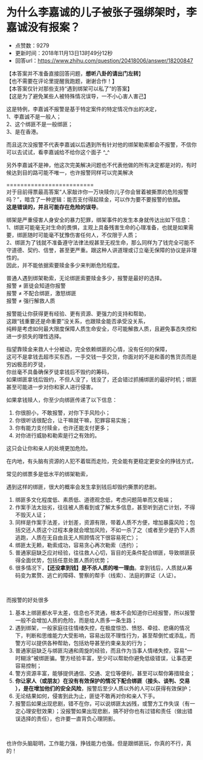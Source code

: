 # 为什么李嘉诚的儿子被张子强绑架时，李嘉诚没有报案？
- 点赞数：9279
- 更新时间：2018年11月13日13时49分12秒
- 回答url：https://www.zhihu.com/question/20418006/answer/18200847
<body>
 <p data-pid="P34Jk0kF">【本答案并不准备直接回答问题，<b>想听八卦的请出门左转</b>】<br>
  【也不需要在评论里提醒我跑题，谢谢合作！】<br>
  【本答案仅针对那些支持“遇到绑架可以私了”的答案】<br>
  【这是为了避免某些人被特殊情况误导，一不小心害人害己】</p>
 <p data-pid="MlLwHWpg">这是特例，李嘉诚不报警是基于特定案件的特定情况作出的决定，<br>
  1、李嘉诚不是一般人；<br>
  2、这个绑匪不是一般绑匪；<br>
  3、是在香港。</p>
 <p data-pid="B0wyIAuK">而且这次没报警不代表李嘉诚以后遇到所有针对他的绑架勒索都会不报警，不信你可以去试试，看李嘉诚给不给你这个面子 ^_^</p>
 <p data-pid="h1IF9_CK">另外李嘉诚不是神，他这次完美解决问题也不代表他做的所有决定都是对的，有时候达到目的路可能不唯一，也许报警同样可以完美解决</p>
 <p data-pid="OyBcqkJm">=========================<br>
  对于目前得票最高答案“人家敲诈你一万块赎你儿子你会冒着被撕票的危险报警吗？”，暗含了一种逻辑：能否支付得起赎金，可以作为要不要报警的依据<b>。</b><br><b>这是错误的，并且可能存在危险的误导</b>。</p>
 <p data-pid="hoxEThjk">绑架是严重侵害人身安全的暴力犯罪，绑架事件的发生本身就传达出如下信息：<br>
  1、绑匪可能毫无对生命的畏惧，主观上具备残害生命的心理准备，也就是如果需要，绑匪随时可能毫不犹豫伤害任何人，不仅限于人质；<br>
  2、绑匪为了钱就不准备遵守法律法规甚至无视生命，那么同样为了钱完全可能不守道德、契约、信誉，甚至更严重。跟这种人讲道理或订立毫无保障的协议是非理性的。<br>
  因此，并不能依据索要赎金多少来判断危险程度。</p>
 <p data-pid="qrjlE2-N">普通人遇到绑架勒索，无论绑匪索要赎金多少，报警是最好的选择。<br>
  报警 ≠ 匪徒会知道你报警<br>
  报警 ≠ 不配合绑匪，激怒绑匪<br>
  报警 ≠ 强行解救人质</p>
 <p data-pid="9ghm2-5u">报警能让你获得更有经验、更有资源、更强力的支持和帮助，<br>
  这跟“钱重要还是命重要”没关系，也跟赎金能否承受没关系，<br>
  纯粹是考虑如何最大限度保障人质生命安全，尽可能解救人质，且避免事态失控和进一步损失的理性选择。</p>
 <p data-pid="_vhvVYK6">指望靠赎金来救人十分被动，完全依赖绑匪的心情，没有任何的保障，<br>
  这可不是拿钱去超市买东西，一手交钱一手交货，你面对的不是和善的售货员而是穷凶极恶的歹徒，<br>
  你丝毫不具备确保歹徒拿钱后不毁约的筹码，<br>
  如果绑匪拿钱后毁约，不但人没了，钱没了，还会错过抓捕绑匪的最好时机；绑匪甚至可能进一步对你和家人进行侵害。</p>
 <p data-pid="LkWDTOck">如果拿钱赎人，你至少向绑匪传递了以下信息：</p>
 <ol>
  <li data-pid="8xjVa9Ek">你很胆小，不敢报警，对你下手风险小；<br></li>
  <li data-pid="X0izSwbm">你很听话很配合，让干嘛就干嘛，犯罪容易实施；<br></li>
  <li data-pid="FI7j4Vpy">你有能力支付赎金，也许还能支付更多；<br></li>
  <li data-pid="LYBoCyTY">对你进行威胁和勒索是行之有效的。<br></li>
 </ol>
 <p data-pid="B-gasYh_">这只会让你和亲人的处境更加危险。</p>
 <p data-pid="mbmnn2bQ">在内地，有头脑有资源的人犯不着铤而走险，完全能有更稳定更安全的挣钱方式，</p>
 <p data-pid="OnPm2YE5">常见的绑票多是低水平的绑架勒索，</p>
 <p data-pid="AFvxFsvI">遇到这样的绑匪，很大的概率会发生拿到钱后却毁约撕票的悲剧。</p>
 <ol>
  <li data-pid="RNCxi4UG">绑匪多文化程度低、素质低、道德观念低，考虑问题简单而又极端；<br></li>
  <li data-pid="DJexfWG6">作案手法太拙劣，往往被人质看到或了解太多信息，甚至听到逃亡计划，不得不毁灭人证；<br></li>
  <li data-pid="jz09erf9">同样是作案手法差，计划差，资源有限，带着人质不方便，增加暴露风险；包括交还人质这个过程本身就会增加风险，不如一杀了之（或者至少是扔下人质逃跑，人质在无自由且无人照顾情况下很容易死亡）；<br></li>
  <li data-pid="K3vWFD23">绑匪太无赖，勒索成功，容易贪心再次勒索（违约）；<br></li>
  <li data-pid="X_3tgmdD">普通家庭缺乏应对经验，往往救人心切，盲目的无条件配合绑匪，导致绑匪获得全面优势，包括任意处置人质的优势；<br></li>
  <li data-pid="lYdbTrld">很多情况下，<b>【还没拿到钱】是不杀人质的唯一理由</b>。拿到钱后，人质就从筹码变为累赘、逃亡的障碍、警察的帮手（线索）、法庭的罪证（人证）。</li>
 </ol>
 <p class="ztext-empty-paragraph"><br></p>
 <p data-pid="U77OxSZY">而报警的好处很多</p>
 <ol>
  <li data-pid="GyxWB8CQ">基本上绑匪都水平太差，信息也不灵通，根本不会知道你已经报警，所以报警一般不会增加人质的危险，而是给人质多一条生路；<br></li>
  <li data-pid="TltSu3DX">遇到绑架，一般家庭往往情绪失控，在极度惊恐、愤怒、牵挂、悲痛的情况下，判断和思维能力大受影响，容易出现不理性行为，甚至帮倒忙或添乱，而警方可以提供各种帮助，包括劝导甚至约束亲友的行为；</li>
  <li data-pid="j3mvkvsf">普通家庭缺乏与绑匪沟通和周旋的经验，而且作为当事人情绪失控，容易“一时糊涂”被绑匪骗。警方经验丰富，至少可以帮助你避免低级错误，让事态更容易控制；<br></li>
  <li data-pid="TTAVvFWU">警方资源丰富，能够提供通信、交通、定位等便利，甚至可以帮你筹措赎金；<br></li>
  <li data-pid="iOcSNRFz"><b>你让家人（或朋友）在没有有效保护的情况下配合绑匪（接头、谈判、交易 ），是在增加他们的安全风险</b>，报警后至少人质以外的人可以获得有效保护；<br></li>
  <li data-pid="5CPCVRBl">无论结果如何，侵害到此为止，匪徒不敢再对你和亲人下手。<br></li>
  <li data-pid="bAHIJQL1">报警后如果出现悲剧，错不在你，可以说绑匪太凶残，或警方工作失误（有一定心理安慰效果）；没报警如果出现悲剧，搞不好你也有过错和责任（做出错误选择的责任），也许要一直背负心理阴影。</li>
 </ol>
 <p class="ztext-empty-paragraph"><br></p>
 <p data-pid="p7e2zfDn">也许你头脑聪明，工作能力强，挣钱能力也强。但是跟绑匪玩，你真的不行，真的！</p>
</body>